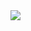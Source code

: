 <image src="https://pixel-profile.vercel.app/api/github-stats?username=wamuni&screen_effect=false&background=linear-gradient(to bottom right%2C %2374dcc4%2C %234597e9)"/>
<!---
wamuni/wamuni is a ✨ special ✨ repository because its `README.md` (this file) appears on your GitHub profile.
You can click the Preview link to take a look at your changes.
--->
